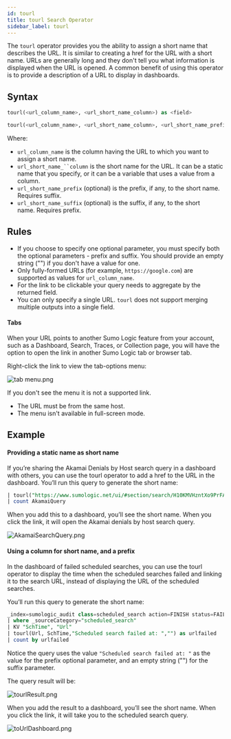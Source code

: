 ```yaml
---
id: tourl
title: tourl Search Operator
sidebar_label: tourl
---
```


The `tourl` operator provides you the ability to assign a short name that describes the URL. It is similar to creating a href for the URL with a short name. URLs are generally long and they don't tell you what information is displayed when the URL is opened. A common benefit of using this operator is to provide a description of a URL to display in dashboards.


## Syntax

```sql
tourl(<url_column_name>, <url_short_name_column>) as <field>
```

```sql
tourl(<url_column_name>, <url_short_name_column>, <url_short_name_prefix>, <url_short_name_suffix>) as <field>
```

Where:

* `url_column_name` is the column having the URL to which you want to assign a short name.
* `url_short_name_``column` is the short name for the URL. It can be a static name that you specify, or it can be a variable that uses a value from a column.
* `url_short_name_prefix` (optional) is the prefix, if any, to the short name. Requires suffix.
* `url_short_name_suffix` (optional) is the suffix, if any, to the short name. Requires prefix.

## Rules

* If you choose to specify one optional parameter, you must specify both the optional parameters - prefix and suffix. You should provide an empty string ("") if you don't have a value for one.
* Only fully-formed URLs (for example, `https://google.com`) are supported as values for `url_column_name`.
* For the link to be clickable your query needs to aggregate by the returned field.
* You can only specify a single URL. `tourl` does not support merging multiple outputs into a single field.

#### Tabs

When your URL points to another Sumo Logic feature from your account, such as a Dashboard, Search, Traces, or Collection page, you will have the option to open the link in another Sumo Logic tab or browser tab.

Right-click the link to view the tab-options menu:

![tab menu.png](/img/search/searchquerylanguage/search-operators/tourl-tab-menu.png)

If you don't see the menu it is not a supported link.

* The URL must be from the same host.
* The menu isn't available in full-screen mode. 

## Example

#### Providing a static name as short name

If you’re sharing the Akamai Denials by Host search query in a dashboard with others, you can use the tourl operator to add a href to the URL in the dashboard. You’ll run this query to generate the short name:

```sql
| tourl("https://www.sumologic.net/ui/#section/search/H10KMVHzntXo9PrFAumuFemdU27f2iqU7bA3U7Lq", "Akamai Denials by Host") as AkamaiQuery
| count AkamaiQuery
```

When you add this to a dashboard, you’ll see the short name. When you click the link, it will open the Akamai denials by host search query.

![AkamaiSearchQuery.png](/img/search/searchquerylanguage/search-operators/tourl-AkamaiSearchQuery.png)

#### Using a column for short name, and a prefix

In the dashboard of failed scheduled searches, you can use the tourl operator to display the time when the scheduled searches failed and linking it to the search URL, instead of displaying the URL of the scheduled searches.

You’ll run this query to generate the short name:

```sql
_index=sumologic_audit class=scheduled_search action=FINISH status=FAILURE
| where _sourceCategory="scheduled_search"
| KV "SchTime", "Url"
| tourl(Url, SchTime,"Scheduled search failed at: ","") as urlfailed
| count by urlfailed
```

Notice the query uses the value `"Scheduled search failed at: "` as the value for the prefix optional parameter, and an empty string ("") for the suffix parameter.

The query result will be:

![tourlResult.png](/img/search/searchquerylanguage/search-operators/tourlResult.png)

When you add the result to a dashboard, you’ll see the short name. When you click the link, it will take you to the scheduled search query.

![toUrlDashboard.png](/img/search/searchquerylanguage/search-operators/toUrlDashboard.png)

